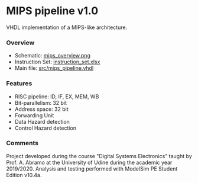 # MIPS pipeline v1.0

VHDL implementation of a MIPS-like architecture.

### Overview

* Schematic: [mips_overview.png](mips_overview.png)
* Instruction Set: [instruction_set.xlsx](instruction_set.xlsx)
* Main file: [src/mips_pipeline.vhdl](src/mips_pipeline.vhdl)

### Features

* RISC pipeline: ID, IF, EX, MEM, WB
* Bit-parallelism: 32 bit
* Address space: 32 bit
* Forwarding Unit
* Data Hazard detection
* Control Hazard detection

### Comments

Project developed during the course "Digital Systems Electronics" taught by Prof. A. Abramo at the University of Udine during the academic year 2019/2020. Analysis and testing performed with ModelSim PE Student Edition v10.4a.
